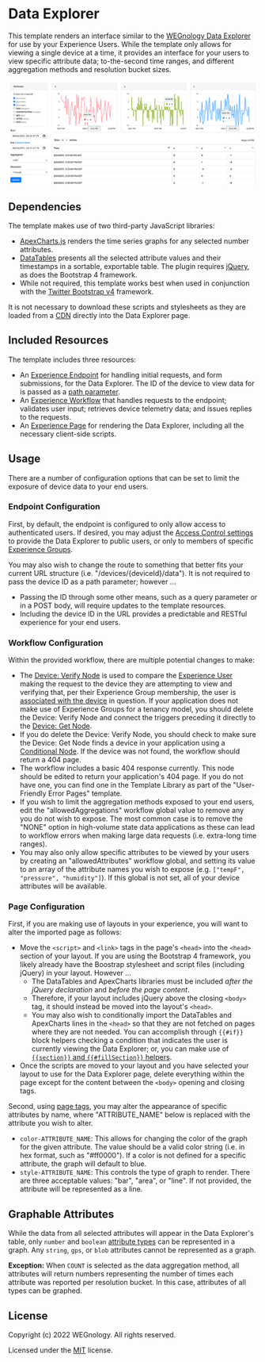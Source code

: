 # Data Explorer

This template renders an interface similar to the [WEGnology Data Explorer](https://docs.app.wnology.io/applications/data-explorer/) for use by your Experience Users. While the template only allows for viewing a single device at a time, it provides an interface for your users to view specific attribute data; to-the-second time ranges, and different aggregation methods and resolution bucket sizes.

![Data Explorer](./data-explorer-preview.png)

## Dependencies

The template makes use of two third-party JavaScript libraries:

- [ApexCharts.js](https://apexcharts.com/) renders the time series graphs for any selected number attributes.
- [DataTables](https://datatables.net/) presents all the selected attribute values and their timestamps in a sortable, exportable table. The plugin requires [jQuery](https://jquery.com/), as does the Bootstrap 4 framework.
- While not required, this template works best when used in conjunction with the [Twitter Bootstrap v4](https://getbootstrap.com/docs/4.6/getting-started/introduction/) framework.

It is not necessary to download these scripts and stylesheets as they are loaded from a [CDN](https://www.cloudflare.com/learning/cdn/what-is-a-cdn/) directly into the Data Explorer page.

## Included Resources

The template includes three resources:

- An [Experience Endpoint](https://docs.app.wnology.io/experiences/endpoints/) for handling initial requests, and form submissions, for the Data Explorer. The ID of the device to view data for is passed as a [path parameter](https://docs.app.wnology.io/experiences/endpoints/#route).
- An [Experience Workflow](https://docs.app.wnology.io/workflows/experience-workflows/) that handles requests to the endpoint; validates user input; retrieves device telemetry data; and issues replies to the requests.
- An [Experience Page](https://docs.app.wnology.io/experiences/views/#custom-pages) for rendering the Data Explorer, including all the necessary client-side scripts.

## Usage

There are a number of configuration options that can be set to limit the exposure of device data to your end users.

### Endpoint Configuration

First, by default, the endpoint is configured to only allow access to authenticated users. If desired, you may adjust the [Access Control settings](https://docs.app.wnology.io/experiences/endpoints/#access-control) to provide the Data Explorer to public users, or only to members of specific [Experience Groups](https://docs.app.wnology.io/experiences/groups/).

You may also wish to change the route to something that better fits your current URL structure (i.e. "/devices/{deviceId}/data"). It is not required to pass the device ID as a path parameter; however ...

- Passing the ID through some other means, such as a query parameter or in a POST body, will require updates to the template resources.
- Including the device ID in the URL provides a predictable and RESTful experience for your end users.

### Workflow Configuration

Within the provided workflow, there are multiple potential changes to make:

- The [Device: Verify Node](https://docs.app.wnology.io/workflows/experience/verify-device/) is used to compare the [Experience User](https://docs.app.wnology.io/experiences/users/) making the request to the device they are attempting to view and verifying that, per their Experience Group membership, the user is [associated with the device](https://docs.app.wnology.io/experiences/groups/#devices) in question. If your application does not make use of Experience Groups for a tenancy model, you should delete the Device: Verify Node and connect the triggers preceding it directly to the [Device: Get Node](https://docs.app.wnology.io/workflows/data/get-device/).
- If you do delete the Device: Verify Node, you should check to make sure the Device: Get Node finds a device in your application using a [Conditional Node](https://docs.app.wnology.io/workflows/logic/conditional/). If the device was not found, the workflow should return a 404 page.
- The workflow includes a basic 404 response currently. This node should be edited to return your application's 404 page. If you do not have one, you can find one in the Template Library as part of the "User-Friendly Error Pages" template.
- If you wish to limit the aggregation methods exposed to your end users, edit the "allowedAggregations" workflow global value to remove any you do not wish to expose. The most common case is to remove the "NONE" option in high-volume state data applications as these can lead to workflow errors when making large data requests (i.e. extra-long time ranges).
- You may also only allow specific attributes to be viewed by your users by creating an "allowedAttributes" workflow global, and setting its value to an array of the attribute names you wish to expose (e.g. `["tempF", "pressure", "humidity"]`). If this global is not set, all of your device attributes will be available.

### Page Configuration

First, if you are making use of layouts in your experience, you will want to alter the imported page as follows:

- Move the `<script>` and `<link>` tags in the page's `<head>` into the `<head>` section of your layout. If you are using the Bootstrap 4 framework, you likely already have the Boostrap stylesheet and script files (including jQuery) in your layout. However ...
   - The DataTables and ApexCharts libraries must be included *after the jQuery declaration* and *before the page content*.
   - Therefore, if your layout includes jQuery above the closing `<body>` tag, it should instead be moved into the layout's `<head>`.
   - You may also wish to conditionally import the DataTables and ApexCharts lines in the `<head>` so that they are not fetched on pages where they are not needed. You can accomplish through `{{#if}}` block helpers checking a condition that indicates the user is currently viewing the Data Explorer; or, you can make use of [`{{section}}` and `{{#fillSection}}` helpers](https://docs.app.wnology.io/experiences/views/#helpers).
- Once the scripts are moved to your layout and you have selected your layout to use for the Data Explorer page, delete everything within the page except for the content between the `<body>` opening and closing tags.

Second, using [page tags](https://docs.app.wnology.io/experiences/views/#page-configuration), you may alter the appearance of specific attributes by name, where "ATTRIBUTE_NAME" below is replaced with the attribute you wish to alter.

- `color-ATTRIBUTE_NAME`: This allows for changing the color of the graph for the given attribute. The value should be a valid color string (i.e. in hex format, such as "#ff0000"). If a color is not defined for a specific attribute, the graph will default to blue. 
- `style-ATTRIBUTE_NAME`: This controls the type of graph to render. There are three acceptable values: "bar", "area", or "line". If not provided, the attribute will be represented as a line.

## Graphable Attributes

While the data from all selected attributes will appear in the Data Explorer's table, only `number` and `boolean` [attribute types](https://docs.app.wnology.io/devices/attributes/#attribute-data-types) can be represented in a graph. Any `string`, `gps`, or `blob` attributes cannot be represented as a graph.

**Exception:** When `COUNT` is selected as the data aggregation method, all attributes will return numbers representing the number of times each attribute was reported per resolution bucket. In this case, attributes of all types can be graphed.

## License

Copyright (c) 2022 WEGnology. All rights reserved.

Licensed under the [MIT](https://github.com/WEGnology/wegnology-templates/blob/master/LICENSE.txt) license.